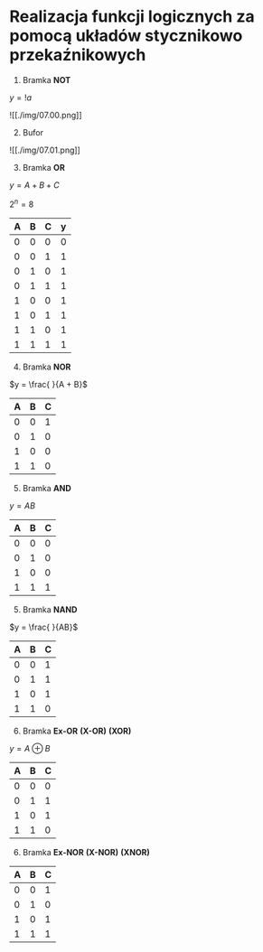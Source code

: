 # Realizacja funkcji logicznych za pomocą układów stycznikowo przekaźnikowych

1. Bramka **NOT**

$y = !a$

![[./img/07.00.png]]

2. Bufor

![[./img/07.01.png]]

3. Bramka **OR**

$y = A + B + C$

$2^n = 8$

| A   | B   | C   | y   |
| --- | --- | --- | --- |
| 0   | 0   | 0   | 0   |
| 0   | 0   | 1   | 1   |
| 0   | 1   | 0   | 1   |
| 0   | 1   | 1   | 1   |
| 1   | 0   | 0   | 1   |
| 1   | 0   | 1   | 1   |
| 1   | 1   | 0   | 1   |
| 1   | 1   | 1   | 1   |

4. Bramka **NOR**

$y = \frac{ }{A + B}$

| A   | B   | C   |
| --- | --- | --- |
| 0   | 0   | 1   |
| 0   | 1   | 0   |
| 1   | 0   | 0   |
| 1   | 1   | 0   |

5. Bramka **AND**

$y = AB$

| A   | B   | C   |
| --- | --- | --- |
| 0   | 0   | 0   |
| 0   | 1   | 0   |
| 1   | 0   | 0   |
| 1   | 1   | 1   |

5. Bramka **NAND**

$y = \frac{ }{AB}$


| A   | B   | C   |
| --- | --- | --- |
| 0   | 0   | 1   |
| 0   | 1   | 1   |
| 1   | 0   | 1   |
| 1   | 1   | 0   |

6. Bramka **Ex-OR** **(X-OR)** **(XOR)**

$y = A ⊕ B$

| A   | B   | C   |
| --- | --- | --- |
| 0   | 0   | 0   |
| 0   | 1   | 1   |
| 1   | 0   | 1   |
| 1   | 1   | 0   |

6. Bramka **Ex-NOR** **(X-NOR)** **(XNOR)**

| A   | B   | C   |
| --- | --- | --- |
| 0   | 0   | 1   |
| 0   | 1   | 0   |
| 1   | 0   | 1   |
| 1   | 1   | 1   |


